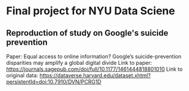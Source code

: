 # Final project for NYU Data Sciene
## Reproduction of study on Google's suicide prevention

Paper: Equal access to online information? Google’s suicide-prevention disparities may amplify a global digital divide
Link to paper: https://journals.sagepub.com/doi/full/10.1177/1461444818801010
Link to original data: https://dataverse.harvard.edu/dataset.xhtml?persistentId=doi:10.7910/DVN/PCRG1D
